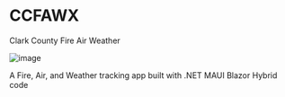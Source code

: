 # CCFAWX

Clark County Fire Air Weather

![image](https://github.com/djflashpoint/CCFAWX/assets/10094886/82299ddf-15e1-4814-8969-4ae5cef9f085)

A Fire, Air, and Weather tracking app built with .NET MAUI Blazor Hybrid code
